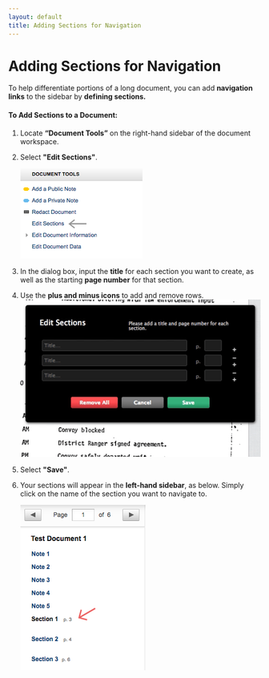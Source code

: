 ```yaml
---
layout: default
title: Adding Sections for Navigation
---
```


# Adding Sections for Navigation
To help differentiate portions of a long document, you can add **navigation links** to the sidebar by **defining sections.**

#### To Add Sections to a Document:

1. Locate **“Document Tools”** on the right-hand sidebar of the document workspace.
2. Select **"Edit Sections"**.

    ![Edit Sections](./images/adding_sections/editsections.png)

3. In the dialog box, input the **title** for each section you want to create, as well as the starting **page number** for that section.
4. Use the **plus and minus icons** to add and remove rows.
    ![Adding and Removing Sections](./images/adding_sections/adding_sections1.gif)
5. Select **"Save"**.
6. Your sections will appear in the **left-hand sidebar**, as below. Simply click on the name of the section you want to navigate to.

    ![Sections Final](./images/adding_sections/sections.png)

